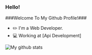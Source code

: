 ### Hello!


###Welcome To My Github Profile!###
- ✏️ I'm a Web Developer.
- 💻 Working at [Api Development]

![My github stats](https://github-readme-stats.vercel.app/api?username=BlackBird-Coding&show_icons=true)


